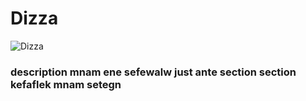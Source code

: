 # Dizza
![Dizza](/image/https://i.imgur.com/CQslsIW.png)

### description mnam ene sefewalw just ante section section kefaflek mnam setegn
